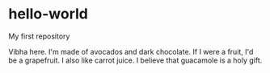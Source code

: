 # hello-world
My first repository

Vibha here. I'm made of avocados and dark chocolate.
If I were a fruit, I'd be a grapefruit. I also like
carrot juice. I believe that guacamole is a holy gift.
